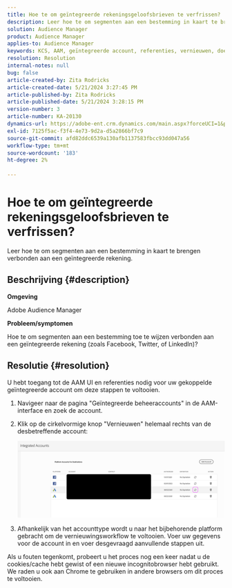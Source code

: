 ```yaml
---
title: Hoe te om geïntegreerde rekeningsgeloofsbrieven te verfrissen?
description: Leer hoe te om segmenten aan een bestemming in kaart te brengen verbonden aan een geïntegreerde rekening.
solution: Audience Manager
product: Audience Manager
applies-to: Audience Manager
keywords: KCS, AAM, geïntegreerde account, referenties, vernieuwen, doelen, twitter, facebook, gekoppeld in
resolution: Resolution
internal-notes: null
bug: false
article-created-by: Zita Rodricks
article-created-date: 5/21/2024 3:27:45 PM
article-published-by: Zita Rodricks
article-published-date: 5/21/2024 3:28:15 PM
version-number: 3
article-number: KA-20130
dynamics-url: https://adobe-ent.crm.dynamics.com/main.aspx?forceUCI=1&pagetype=entityrecord&etn=knowledgearticle&id=f6fcb5aa-8617-ef11-9f89-6045bd06eea5
exl-id: 7125f5ac-f3f4-4e73-9d2a-d5a2866bf7c9
source-git-commit: afd82ddc6539a130afb1137583fbcc93dd047a56
workflow-type: tm+mt
source-wordcount: '183'
ht-degree: 2%

---
```


# Hoe te om geïntegreerde rekeningsgeloofsbrieven te verfrissen?


Leer hoe te om segmenten aan een bestemming in kaart te brengen verbonden aan een geïntegreerde rekening.

## Beschrijving {#description}


<b>Omgeving</b>

Adobe Audience Manager

<b>Probleem/symptomen</b>

Hoe te om segmenten aan een bestemming toe te wijzen verbonden aan een geïntegreerde rekening (zoals Facebook, Twitter, of LinkedIn)?


## Resolutie {#resolution}


U hebt toegang tot de AAM UI en referenties nodig voor uw gekoppelde geïntegreerde account om deze stappen te voltooien.

1. Navigeer naar de pagina &quot;Geïntegreerde beheeraccounts&quot; in de AAM-interface en zoek de account.
2. Klik op de cirkelvormige knop &quot;Vernieuwen&quot; helemaal rechts van de desbetreffende account:



   ![](assets/6e040206-7307-ed11-82e4-00224809a9e0.png)


3. Afhankelijk van het accounttype wordt u naar het bijbehorende platform gebracht om de vernieuwingsworkflow te voltooien. Voer uw gegevens voor de account in en voer desgevraagd aanvullende stappen uit.


Als u fouten tegenkomt, probeert u het proces nog een keer nadat u de cookies/cache hebt gewist of een nieuwe incognitobrowser hebt gebruikt. We raden u ook aan Chrome te gebruiken in andere browsers om dit proces te voltooien.
